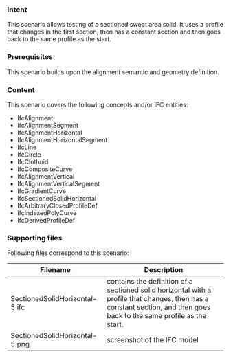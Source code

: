 ### Intent

This scenario allows testing of a sectioned swept area solid. It uses a profile that changes in the first section, then has a constant section and then goes back to the same profile as the start.

### Prerequisites

This scenario builds upon the alignment semantic and geometry definition.

### Content

This scenario covers the following concepts and/or IFC entities:

- IfcAlignment
- IfcAlignmentSegment
- IfcAlignmentHorizontal
- IfcAlignmentHorizontalSegment
- IfcLine
- IfcCircle
- IfcClothoid
- IfcCompositeCurve
- IfcAlignmentVertical
- IfcAlignmentVerticalSegment
- IfcGradientCurve
- IfcSectionedSolidHorizontal
- IfcArbitraryClosedProfileDef
- IfcIndexedPolyCurve
- IfcDerivedProfileDef


### Supporting files

Following files correspond to this scenario:

| Filename                          | Description                                 |
|-----------------------------------|---------------------------------------------|
| SectionedSolidHorizontal-5.ifc              | contains the definition of a sectioned solid horizontal with a profile that changes, then has a constant section, and then goes back to the same profile as the start.|
| SectionedSolidHorizontal-5.png              | screenshot of the IFC model |
